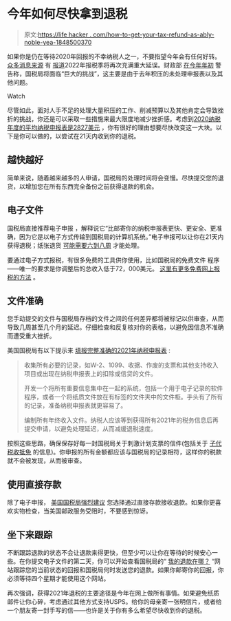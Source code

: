 # 今年如何尽快拿到退税

> 原文:[https://life hacker . com/how-to-get-your-tax-refund-as-ably-noble-yea-1848500370](https://lifehacker.com/how-to-get-your-tax-refund-as-fast-as-possible-this-yea-1848500370)

如果你是仍在等待2020年回报的不幸纳税人之一，不要指望今年会有任何好转。 [众多消息来源](https://www.washingtonpost.com/business/2022/02/04/tax-season-2022-refund-return-backlog-advice/) 有 [报道](https://www.cbsnews.com/news/tax-refund-when-get-irs-returns-2022-02-04/)2022年报税季将再次充满重大延误。财政部 [在今年年初](https://www.washingtonpost.com/us-policy/2022/01/10/treasury-irs-filing-season/) 警告称，国税局将面临“巨大的挑战”，这主要是由于去年积压的未处理申报表以及其他问题。

Watch

尽管如此，面对人手不足的处理大量积压的工作、削减预算以及其他肯定会导致挫折的挑战，你还是可以采取一些措施来最大限度地减少挫折感。考虑到[2020纳税年度的平均纳税申报表是2827美元](https://www.bankrate.com/taxes/average-tax-return/) ，你有很好的理由想要尽快改变这一大块。以下是你可以做的，以尝试在21天内收到你的退税。

## **越快越好**

简单来说，随着越来越多的人申请，国税局的处理时间将会变慢。尽快提交您的退货，以增加您在所有东西完全备份之前获得退款的机会。

## **电子文件**

国税局直接推荐电子申报 ，解释说它“比邮寄你的纳税申报表更快、更安全、更准确，因为它是以电子方式传输到国税局的计算机系统。”电子申报可以让你在21天内获得退税；纸张退货 [可能需要六到八周](https://www.nerdwallet.com/article/taxes/fastest-tax-refund) 才能处理。

要通过电子方式报税，有很多免费的工具供你使用，比如国税局的免费文件 程序——唯一的要求是你调整后的总收入低于72，000美元。 [这里有更多免费网上报税的方法](https://lifehacker.com/how-to-file-your-taxes-for-free-1846305828) 。

## **文件准确**

您手动提交的文件与国税局存档的文件之间的任何差异都将被标记以供审查，从而导致几周甚至几个月的延迟。仔细检查和反复核对你的表格，以避免因信息不准确而遭受重大挫折。

美国国税局有以下提示来 [填报完整准确的2021年纳税申报表](https://www.irs.gov/about-irs/the-2022-tax-season-has-started-tips-to-help-you-file-an-accurate-return) :

> 收集所有必要的记录，如W-2、1099、收据、作废的支票和其他支持收入项目或出现在纳税申报表上的扣除或信贷的文件。
> 
> 开发一个将所有重要信息集中在一起的系统，包括一个用于电子记录的软件程序，或者一个将纸质文件放在有标签的文件夹中的文件柜。手头有了所有的记录，准备纳税申报表就更容易了。
> 
> 编制所有年终收入文件。纳税人应该等到获得所有2021年的税务信息后再提交申请，以避免处理延迟，从而减缓退税速度。

按照这些思路，确保保存好每一封国税局关于刺激计划支票的信件(包括关于 [子代税收抵免](https://lifehacker.com/what-you-need-to-know-before-you-claim-your-child-tax-c-1848428433) 的信息)。你申报的所有金额都应该与国税局的记录相符，这样你的税款就不会被发现，从而被审查。

## **使用直接存款**

除了电子申报， [美国国税局强烈建议](https://www.cbsnews.com/news/tax-refund-when-get-irs-returns-2022-02-04/) 您选择通过直接存款接收退款。如果你更喜欢实物检查，当美国邮政服务受阻时，不要感到惊讶。

## **坐下来跟踪**

不断跟踪退款的状态不会让退款来得更快，但至少可以让你在等待的时候安心一些。在你提交电子文件的第二天，你可以开始查看国税局的“ [我的退款在哪？](https://www.irs.gov/refunds) “网站跟踪您的当前状态的回报和国税局何时发送您的退款。如果你邮寄你的回报，你必须等待四个星期才能使用这个网站。

再次强调，获得2021年退税的主要途径是今年在网上做所有事情。如果避免纸质邮件让你心碎，考虑通过其他方式支持USPS。给你的母亲寄一张明信片，或者给一个朋友寄一封手写的信——也许是关于你有多么希望尽快收到你的退税。